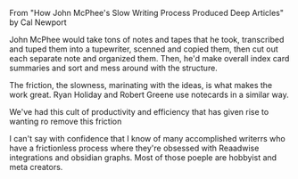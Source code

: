 From "How John McPhee's Slow Writing Process Produced Deep Articles" by Cal Newport


John McPhee would take tons of notes and tapes that he took, transcribed and tuped them into a tupewriter, scenned and copied them, then cut out each separate note and organized them. Then, he'd make overall index card summaries and sort and mess around with the structure.

The friction, the slowness, marinating with the ideas, is what makes the work great. Ryan Holiday and Robert Greene use notecards in a similar way.

We've had this cult of productivity and efficiency that has given rise to wanting ro remove this friction

I can't say with confidence that I know of many accomplished writerrs who have a frictionless process where they're obsessed with Reaadwise integrations and obsidian graphs. Most of those poeple are hobbyist and meta creators.